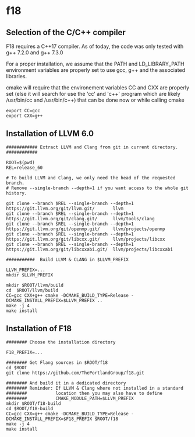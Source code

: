 <!--
Copyright (c) 2018, NVIDIA CORPORATION.  All rights reserved.
-->

# f18

## Selection of the C/C++ compiler

F18 requires a C++17 compiler. As of today, the code was only tested with g++ 7.2.0 and g++ 7.3.0  

For a proper installation, we assume that the PATH and LD_LIBRARY_PATH environment variables 
are properly set to use gcc, g++ and the associated libraries.   

cmake will require that the environement variables CC and CXX are properly set (else it will 
search for use the 'cc' and 'c++' program which are likely /usr/bin/cc and /usr/bin/c++) that 
can be done now or while calling cmake 

    export CC=gcc
    export CXX=g++

## Installation of LLVM 6.0

    ############ Extract LLVM and Clang from git in current directory. 
    ############ 

    ROOT=$(pwd)
    REL=release_60
   
    # To build LLVM and Clang, we only need the head of the requested branch. 
    # Remove --single-branch --depth=1 if you want access to the whole git history. 
   
    git clone --branch $REL --single-branch --depth=1 https://git.llvm.org/git/llvm.git/       llvm
    git clone --branch $REL --single-branch --depth=1 https://git.llvm.org/git/clang.git/      llvm/tools/clang
    git clone --branch $REL --single-branch --depth=1 https://git.llvm.org/git/openmp.git/     llvm/projects/openmp
    git clone --branch $REL --single-branch --depth=1 https://git.llvm.org/git/libcxx.git/     llvm/projects/libcxx
    git clone --branch $REL --single-branch --depth=1 https://git.llvm.org/git/libcxxabi.git/  llvm/projects/libcxxabi
   
    ###########  Build LLVM & CLANG in $LLVM_PREFIX 

    LLVM_PREFIX=... 
    mkdir $LLVM_PREFIX
    
    mkdir $ROOT/llvm/build
    cd  $ROOT/llvm/build 
    CC=gcc CXX+g++ cmake -DCMAKE_BUILD_TYPE=Release -DCMAKE_INSTALL_PREFIX=$LLVM_PREFIX ..
    make -j 4
    make install
   

## Installation of F18

    ######## Choose the installation directory
   
    F18_PREFIX=...   

    ######## Get Flang sources in $ROOT/f18
    cd $ROOT
    git clone https://github.com/ThePortlandGroup/f18.git

    ######## And build it in a dedicated directory
    ######## Reminder: If LLVM & Clang where not installed in a standard 
    ########           location then you may also have to define
    ########           CMAKE_MODULE_PATH=$LLVM_PREFIX  
    mkdir $ROOT/f18-build
    cd $ROOT/f18-build   
    CC=gcc CXX=g++ cmake -DCMAKE_BUILD_TYPE=Release -DCMAKE_INSTALL_PREFIX=$F18_PREFIX $ROOT/f18
    make -j 4
    make install
